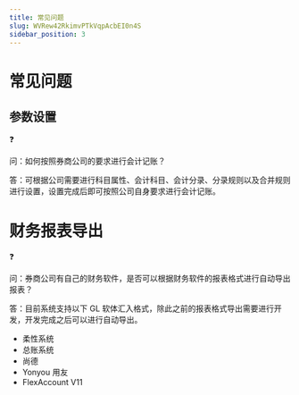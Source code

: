 ```yaml
---
title: 常见问题
slug: WVRew42RkimvPTkVqpAcbEI0n4S
sidebar_position: 3
---
```



# 常见问题

## 参数设置

<div class="callout callout-bg-2 callout-border-2">
<div class='callout-emoji'>❓</div>
<p>问：如何按照券商公司的要求进行会计记账？</p>
</div>

答：可根据公司需要进行科目属性、会计科目、会计分录、分录规则以及合并规则进行设置，设置完成后即可按照公司自身要求进行会计记账。

# 财务报表导出

<div class="callout callout-bg-2 callout-border-2">
<div class='callout-emoji'>❓</div>
<p>问：券商公司有自己的财务软件，是否可以根据财务软件的报表格式进行自动导出报表？</p>
</div>

答：目前系统支持以下 GL 软体汇入格式，除此之前的报表格式导出需要进行开发，开发完成之后可以进行自动导出。

- 柔性系统
- 总账系统
- 尚德
- Yonyou 用友
- FlexAccount V11

